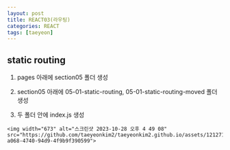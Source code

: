 ```yaml
---
layout: post
title: REACT03(라우팅)
categories: REACT
tags: [taeyeon]
---
```


## static routing

1. pages 아래에 section05 폴더 생성

2. section05 아래에 05-01-static-routing, 05-01-static-routing-moved 폴더 생성

3. 두 폴더 안에 index.js 생성

``` 1=static-routing
<img width="673" alt="스크린샷 2023-10-28 오후 4 49 08" src="https://github.com/taeyeonkim2/taeyeonkim2.github.io/assets/121271236/a7202154-a068-4740-94d9-4f9b9f390599">

```

